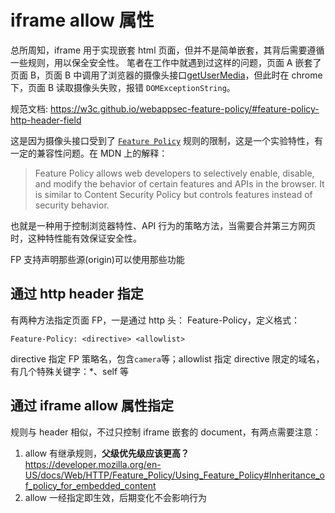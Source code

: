 # iframe allow 属性

总所周知，iframe 用于实现嵌套 html 页面，但并不是简单嵌套，其背后需要遵循一些规则，用以保全安全性。
笔者在工作中就遇到过这样的问题，页面 A 嵌套了页面 B，页面 B 中调用了浏览器的摄像头接口[getUserMedia](https://devdocs.io/dom/mediadevices/getusermedia)，但此时在 chrome 下，页面 B 读取摄像头失败，报错 `DOMExceptionString`。

规范文档: https://w3c.github.io/webappsec-feature-policy/#feature-policy-http-header-field

这是因为摄像头接口受到了 [`Feature Policy`](https://developer.mozilla.org/en-US/docs/Web/HTTP/Feature_Policy#Browser_compatibility) 规则的限制，这是一个实验特性，有一定的兼容性问题。在 MDN 上的解释：

> Feature Policy allows web developers to selectively enable, disable, and modify the behavior of certain features and APIs in the browser. It is similar to Content Security Policy but controls features instead of security behavior.

也就是一种用于控制浏览器特性、API 行为的策略方法，当需要合并第三方网页时，这种特性能有效保证安全性。

FP 支持声明那些源(origin)可以使用那些功能

## 通过 http header 指定

有两种方法指定页面 FP，一是通过 http 头： Feature-Policy，定义格式：

```
Feature-Policy: <directive> <allowlist>
```

directive 指定 FP 策略名，包含`camera`等；allowlist 指定 directive 限定的域名，有几个特殊关键字：\*、self 等

## 通过 iframe allow 属性指定

规则与 header 相似，不过只控制 iframe 嵌套的 document，有两点需要注意：

1. allow 有继承规则，**父级优先级应该更高？** https://developer.mozilla.org/en-US/docs/Web/HTTP/Feature_Policy/Using_Feature_Policy#Inheritance_of_policy_for_embedded_content
2. allow 一经指定即生效，后期变化不会影响行为
